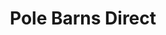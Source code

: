 ---
title: Pole Barns Direct
images:
 - home.png
domain: http://polebarnsdirect.com
tags: 
 - PHP
 - WordPress
---